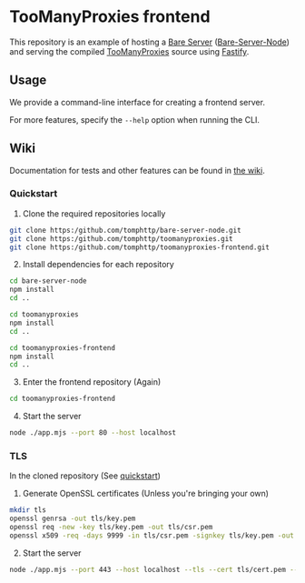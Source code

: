 # TooManyProxies frontend

This repository is an example of hosting a [Bare Server](https://github.com/tomphttp/specifications/tree/master/BareServer.md) ([Bare-Server-Node](https://github.com/tomphttp/bare-server-node)) and serving the compiled [TooManyProxies](https://github.com/tomphttp/toomanyproxies) source using [Fastify](https://github.com/fastify/fastify).

## Usage

We provide a command-line interface for creating a frontend server.

For more features, specify the `--help` option when running the CLI.

## Wiki

Documentation for tests and other features can be found in [the wiki](https://github.com/tomphttp/toomanyproxies-frontend/wiki).

### Quickstart

1. Clone the required repositories locally
```sh
git clone https:/github.com/tomphttp/bare-server-node.git
git clone https:/github.com/tomphttp/toomanyproxies.git
git clone https:/github.com/tomphttp/toomanyproxies-frontend.git
```

2. Install dependencies for each repository
```sh
cd bare-server-node
npm install
cd ..

cd toomanyproxies
npm install
cd ..

cd toomanyproxies-frontend
npm install
cd ..
```

3. Enter the frontend repository (Again)
```sh
cd toomanyproxies-frontend
```

4. Start the server
```sh
node ./app.mjs --port 80 --host localhost
```

### TLS

In the cloned repository (See [quickstart](#quickstart))

1. Generate OpenSSL certificates (Unless you're bringing your own)
```sh
mkdir tls
openssl genrsa -out tls/key.pem
openssl req -new -key tls/key.pem -out tls/csr.pem
openssl x509 -req -days 9999 -in tls/csr.pem -signkey tls/key.pem -out tls/cert.pem
```

2. Start the server
```sh
node ./app.mjs --port 443 --host localhost --tls --cert tls/cert.pem --key tls/key.pem
```